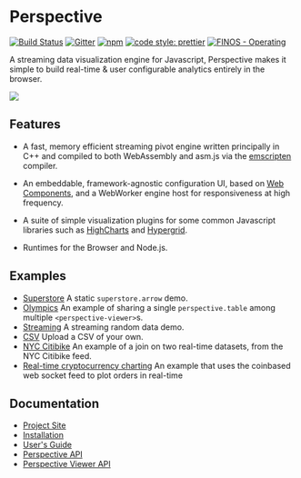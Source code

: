 # Perspective

[![Build Status](https://travis-ci.org/jpmorganchase/perspective.svg?branch=master)](https://travis-ci.org/jpmorganchase/perspective)
[![Gitter](https://img.shields.io/gitter/room/nwjs/nw.js.svg)](https://gitter.im/jpmorganchase/perspective)
[![npm](https://img.shields.io/npm/v/@jpmorganchase/perspective.svg?style=flat-square)](https://www.npmjs.com/package/@jpmorganchase/perspective)
[![code style: prettier](https://img.shields.io/badge/code_style-prettier-ff69b4.svg?style=flat-square)](https://github.com/prettier/prettier)
[![FINOS - Operating](https://cdn.rawgit.com/finos/contrib-toolbox/master/images/badge-operating.svg)](https://finosfoundation.atlassian.net/wiki/display/FINOS/Operating)


A streaming data visualization engine for Javascript, Perspective makes it
simple to build real-time & user configurable analytics entirely in the browser.

<img src="https://jpmorganchase.github.io/perspective/img/demo.gif">

## Features

- A fast, memory efficient streaming pivot engine written principally in C++ and
  compiled to both WebAssembly and asm.js via the
  [emscripten](https://github.com/kripken/emscripten) compiler.

- An embeddable, framework-agnostic configuration UI, based
  on [Web Components](https://www.webcomponents.org/), and a WebWorker engine
  host for responsiveness at high frequency.

- A suite of simple visualization plugins for some common Javascript libraries such as
  [HighCharts](https://github.com/highcharts/highcharts) and
  [Hypergrid](https://github.com/fin-hypergrid/core).

- Runtimes for the Browser and Node.js.

## Examples

* [Superstore](https://bl.ocks.org/JHawk/b29192cd425bfc9443dd12626cc2f606) A static `superstore.arrow` demo.
* [Olympics](https://bl.ocks.org/JHawk/2a29387438af750614cc983f23040732) An example of sharing a single `perspective.table` among multiple `<perspective-viewer>`s.
* [Streaming](https://bl.ocks.org/JHawk/952262145299ffd7fa58d22a51de905d) A streaming random data demo.
* [CSV](https://bl.ocks.org/JHawk/ef28337d5c96c0360f07ca502b872c10) Upload a CSV of your own.
* [NYC Citibike](https://bl.ocks.org/JHawk/ade09a2ea62bb708cc0beab8c35609b0) An example of a join on two real-time datasets, from the NYC Citibike feed.
* [Real-time cryptocurrency charting](https://bl.ocks.org/ColinEberhardt/6e287f871410ecd970b038343b166514) An example that uses the coinbased web socket feed to plot orders in real-time

## Documentation

* [Project Site](https://jpmorganchase.github.io/perspective/)
* [Installation](https://jpmorganchase.github.io/perspective/docs/installation.html)
* [User's Guide](https://jpmorganchase.github.io/perspective/docs/usage.html)
* [Perspective API](https://jpmorganchase.github.io/perspective/docs/perspective.html)
* [Perspective Viewer API](https://jpmorganchase.github.io/perspective/docs/perspective-viewer.html)
